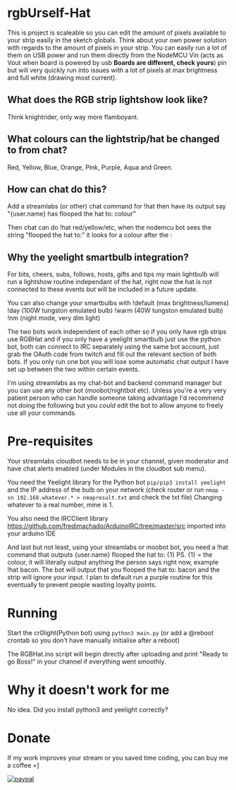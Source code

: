 # rgbUrself-Hat

This is project is scaleable so you can edit the amount of pixels available to your strip easily in the sketch globals. Think about your own power solution with regards to the amount of pixels in your strip. You can easily run a lot of them on USB power and run them directly from the NodeMCU Vin (acts as Vout when board is powered by usb **Boards are different, check yours**) pin but will very quickly run into issues with a lot of pixels at max brightness and full white (drawing most current).

## What does the RGB strip lightshow look like? 

Think knightrider, only way more flamboyant. 

## What colours can the lightstrip/hat be changed to from chat?

Red, Yellow, Blue, Orange, Pink, Purple, Aqua and Green.

## How can chat do this?

Add a streamlabs (or other) chat command for !hat then have its output say  "{user.name} has flooped the hat to: colour"

Then chat can do !hat red/yellow/etc, when the nodemcu bot sees the string "flooped the hat to:" it looks for a colour after the :

## Why the yeelight smartbulb integration? 

For bits, cheers, subs, follows, hosts, gifts and tips my main lightbulb will run a lightshow routine independant of the hat, right now the hat is not connected to these events but will be included in a future update. 

You can also change your smartbulbs with !default (max brightness/lumens) !day (100W tungston emulated bulb) !warm (40W tungston emulated bulb) !nm (night mode, very dim light)

The two bots work independent of each other so if you only have rgb strips use RGBHat and if you only have a yeelight smartbulb just use the python bot, both can connect to IRC separately using the same bot account, just grab the OAuth code from twitch and fill out the relevant section of both bots. If you only run one bot you will lose some automatic chat output I have set up between the two within certain events.

I'm using streamlabs as my chat-bot and backend command manager but you can use any other bot (moobot/nightbot etc). Unless you're a very very patient person who can handle someone taking advantage I'd recommend not doing the following but you *could* edit the bot to allow anyone to freely use all your commands. 

# Pre-requisites

Your streamlabs cloudbot needs to be in your channel, given moderator and have chat alerts enabled (under Modules in the cloudbot sub menu).

You need the Yeelight library for the Python bot `pip/pip3 install yeelight` and the IP address of the bulb on your network (check router or run `nmap -sn 192.168.whatever.* > nmapresult.txt` and check the txt file) Changing whatever to a real number, mine is 1.

You also need the IRCClient library https://github.com/fredimachado/ArduinoIRC/tree/master/src imported into your arduino IDE

And last but not least, using your streamlabs or moobot bot, you need a !hat command that outputs {user.name} flooped the hat to: {1} 
PS. {1} = the colour, it will literally output anything the person says right now, example !hat bacon. The bot will output that you flooped the hat to: bacon and the strip will ignore your input. I plan to default run a purple routine for this eventually to prevent people wasting loyalty points.



# Running

Start the cr0light(Python bot) using `python3 main.py` (or add a @reboot crontab so you don't have manually initialise after a reboot)

The RGBHat.ino script will begin directly after uploading and print "Ready to go Boss!" in your channel if everything went smoothly.

# Why it doesn't work for me

No idea. Did you install python3 and yeelight correctly?

# Donate

If my work improves your stream or you saved time coding, you can buy me a coffee =]

[![paypal](https://www.paypalobjects.com/en_US/i/btn/btn_donateCC_LG.gif)](https://www.paypal.com/cgi-bin/webscr?cmd=_s-xclick&hosted_button_id=N2VPZXYRRXGN6)




